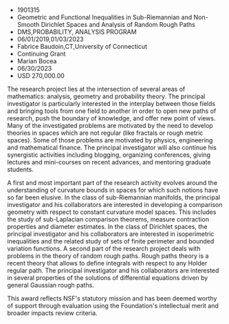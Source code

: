 
* 1901315
* Geometric and Functional Inequalities in Sub-Riemannian and Non-Smooth Dirichlet Spaces and Analysis of Random Rough Paths
* DMS,PROBABILITY, ANALYSIS PROGRAM
* 06/01/2019,01/03/2023
* Fabrice Baudoin,CT,University of Connecticut
* Continuing Grant
* Marian Bocea
* 06/30/2023
* USD 270,000.00

The research project lies at the intersection of several areas of mathematics:
analysis, geometry and probability theory. The principal investigator is
particularly interested in the interplay between those fields and bringing tools
from one field to another in order to open new paths of research, push the
boundary of knowledge, and offer new point of views. Many of the investigated
problems are motivated by the need to develop theories in spaces which are not
regular (like fractals or rough metric spaces). Some of those problems are
motivated by physics, engineering and mathematical finance. The principal
investigator will also continue his synergistic activities including blogging,
organizing conferences, giving lectures and mini-courses on recent advances, and
mentoring graduate students.

A first and most important part of the research activity evolves around the
understanding of curvature bounds in spaces for which such notions have so far
been elusive. In the class of sub-Riemannian manifolds, the principal
investigator and his collaborators are interested in developing a comparison
geometry with respect to constant curvature model spaces. This includes the
study of sub-Laplacian comparison theorems, measure contraction properties and
diameter estimates. In the class of Dirichlet spaces, the principal investigator
and his collaborators are interested in isoperimetric inequalities and the
related study of sets of finite perimeter and bounded variation functions. A
second part of the research project deals with problems in the theory of random
rough paths. Rough paths theory is a recent theory that allows to define
integrals with respect to any Holder regular path. The principal investigator
and his collaborators are interested in several properties of the solutions of
differential equations driven by general Gaussian rough paths.

This award reflects NSF's statutory mission and has been deemed worthy of
support through evaluation using the Foundation's intellectual merit and broader
impacts review criteria.
